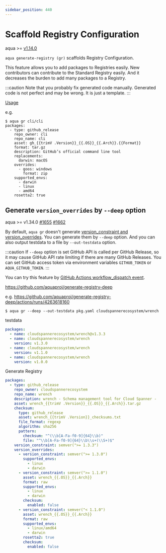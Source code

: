 ```yaml
---
sidebar_position: 440
---
```


# Scaffold Registry Configuration

aqua >= [v1.14.0](https://github.com/aquaproj/aqua/releases/tag/v1.14.0)

`aqua generate-registry (gr)` scaffolds Registry Configuration.

This feature allows you to add packages to Registries easily.
New contributors can contribute to the Standard Registry easily.
And it decreases the burden to add many packages to a Registry.

:::caution
Note that you probably fix generated code manually.
Generated code is not perfect and may be wrong.
It is just a template.
:::

[Usage](/docs/reference/usage#aqua-generate-registry)

e.g.

```console
$ aqua gr cli/cli
packages:
  - type: github_release
    repo_owner: cli
    repo_name: cli
    asset: gh_{{trimV .Version}}_{{.OS}}_{{.Arch}}.{{Format}}
    format: tar.gz
    description: GitHub’s official command line tool
    replacements:
      darwin: macOS
    overrides:
      - goos: windows
        format: zip
    supported_envs:
      - darwin
      - linux
      - amd64
    rosetta2: true
```

## Generate `version_overrides` by `--deep` option

aqua >= v1.34.0 [#1655](https://github.com/aquaproj/aqua/issues/1655) [#1662](https://github.com/aquaproj/aqua/pull/1662)

By default, `aqua gr` doesn't generate [version_constraint and version_overrides](/docs/reference/registry-config/version-overrides/).
You can generate them by `--deep` option.
And you can also output testdata to a file by `--out-testdata` option.

:::caution
If `--deep` option is set GitHub API is called per GitHub Release, so it may cause GitHub API rate limiting if there are many GitHub Releases. You can set GitHub access token via environment variables `GITHUB_TOKEN` or `AQUA_GITHUB_TOKEN`.
:::

You can try this feature by [GitHub Actions workflow_dispatch event](https://docs.github.com/en/actions/managing-workflow-runs/manually-running-a-workflow).

https://github.com/aquaproj/generate-registry-deep

e.g. https://github.com/aquaproj/generate-registry-deep/actions/runs/4263618160

```console
$ aqua gr --deep --out-testdata pkg.yaml cloudspannerecosystem/wrench
```

testdata

```yaml
packages:
  - name: cloudspannerecosystem/wrench@v1.3.3
  - name: cloudspannerecosystem/wrench
    version: v1.3.0
  - name: cloudspannerecosystem/wrench
    version: v1.1.0
  - name: cloudspannerecosystem/wrench
    version: v1.0.0
```

Generate Registry

```yaml
packages:
  - type: github_release
    repo_owner: cloudspannerecosystem
    repo_name: wrench
    description: wrench - Schema management tool for Cloud Spanner -
    asset: wrench_{{trimV .Version}}_{{.OS}}_{{.Arch}}.tar.gz
    checksum:
      type: github_release
      asset: wrench_{{trimV .Version}}_checksums.txt
      file_format: regexp
      algorithm: sha256
      pattern:
        checksum: "^(\\b[A-Fa-f0-9]{64}\\b)"
        file: "^\\b[A-Fa-f0-9]{64}\\b\\s+(\\S+)$"
    version_constraint: semver(">= 1.3.3")
    version_overrides:
      - version_constraint: semver(">= 1.3.0")
        supported_envs:
          - linux
          - darwin
      - version_constraint: semver(">= 1.1.0")
        asset: wrench_{{.OS}}_{{.Arch}}
        format: raw
        supported_envs:
          - linux
          - darwin
        checksum:
          enabled: false
      - version_constraint: semver("< 1.1.0")
        asset: wrench_{{.OS}}_{{.Arch}}
        format: raw
        supported_envs:
          - linux/amd64
          - darwin
        rosetta2: true
        checksum:
          enabled: false
```
